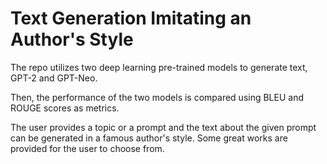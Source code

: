 # Text Generation Imitating an Author's Style

The repo utilizes two deep learning pre-trained models to generate text, GPT-2 and GPT-Neo.

Then, the performance of the two models is compared using BLEU and ROUGE scores as metrics. 

The user provides a topic or a prompt and the text about the given prompt can be generated in a famous author's style. Some great works are provided for the user to choose from. 
